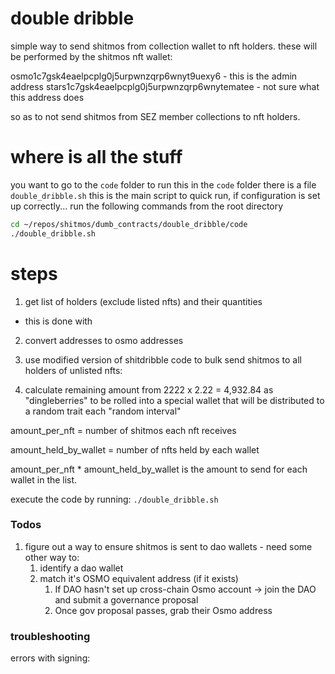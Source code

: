 # double dribble
simple way to send shitmos from collection wallet to nft holders. these will be performed by the shitmos nft wallet:

osmo1c7gsk4eaelpcplg0j5urpwnzqrp6wnyt9uexy6 - this is the admin address
stars1c7gsk4eaelpcplg0j5urpwnzqrp6wnytematee - not sure what this address does

so as to not send shitmos from SEZ member collections to nft holders.

# where is all the stuff

you want to go to the `code` folder to run this
in the `code` folder there is a file `double_dribble.sh` this is the main script
to quick run, if configuration is set up correctly... run the following commands
from the root directory

```bash
cd ~/repos/shitmos/dumb_contracts/double_dribble/code
./double_dribble.sh
```

# steps

1. get list of holders (exclude listed nfts) and their quantities
- this is done with 

2. convert addresses to osmo addresses

3. use modified version of shitdribble code to bulk send shitmos to all holders of unlisted nfts:

4. calculate remaining amount from 2222 x 2.22 = 4,932.84 as "dingleberries" to be rolled into a special wallet that will be distributed to a random trait each "random interval"

amount_per_nft = number of shitmos each nft receives

amount_held_by_wallet = number of nfts held by each wallet

amount_per_nft * amount_held_by_wallet is the amount to send for each wallet in the list.

execute the code by running:
`./double_dribble.sh`

### Todos

1. figure out a way to ensure shitmos is sent to dao wallets - need some other way to:
    1. identify a dao wallet
    2. match it's OSMO equivalent address (if it exists)
        1. If DAO hasn't set up cross-chain Osmo account -> join the DAO and submit a governance proposal
        2. Once gov proposal passes, grab their Osmo address

### troubleshooting
errors with signing:

